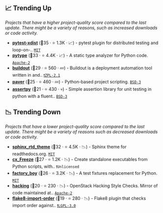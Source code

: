 ## 📈 Trending Up

_Projects that have a higher project-quality score compared to the last update. There might be a variety of reasons, such as increased downloads or code activity._

- <b><a href="https://github.com/pytest-dev/pytest-xdist">pytest-xdist</a></b> (🥈35 ·  ⭐ 1.3K · 📈) - pytest plugin for distributed testing and loop-on-.. <code><a href="http://bit.ly/34MBwT8">MIT</a></code> <code><img src="https://docs.pytest.org/en/stable/_static/favicon.png" style="display:inline;" width="13" height="13"></code>
- <b><a href="https://github.com/google/pytype">pytype</a></b> (🥉33 ·  ⭐ 4.4K · 📈) - A static type analyzer for Python code. <code><a href="http://bit.ly/3nYMfla">Apache-2</a></code>
- <b><a href="https://github.com/buildout/buildout">buildout</a></b> (🥉29 ·  ⭐ 560 · 💤) - Buildout is a deployment automation tool written in and.. <code><a href="https://tldrlegal.com/search?q=ZPL-2.1">❗️ZPL-2.1</a></code>
- <b><a href="https://github.com/paver/paver">paver</a></b> (🥉25 ·  ⭐ 460 · 💤) - Python-based project scripting. <code><a href="http://bit.ly/3aKzpTv">BSD-3</a></code>
- <b><a href="https://github.com/ActivisionGameScience/assertpy">assertpy</a></b> (🥉21 ·  ⭐ 430 · 💀) - Simple assertion library for unit testing in python with a fluent.. <code><a href="http://bit.ly/3aKzpTv">BSD-3</a></code>

## 📉 Trending Down

_Projects that have a lower project-quality score compared to the last update. There might be a variety of reasons such as decreased downloads or code activity._

- <b><a href="https://github.com/readthedocs/sphinx_rtd_theme">sphinx_rtd_theme</a></b> (🥈32 ·  ⭐ 4.5K · 📉) - Sphinx theme for readthedocs.org. <code><a href="http://bit.ly/34MBwT8">MIT</a></code> <code><img src="https://www.sphinx-doc.org/en/master/_static/favicon.svg" style="display:inline;" width="13" height="13"></code>
- <b><a href="https://github.com/marcelotduarte/cx_Freeze">cx_Freeze</a></b> (🥈27 ·  ⭐ 1.2K · 📉) - Create standalone executables from Python scripts, with.. <code>❗Unlicensed</code>
- <b><a href="https://github.com/FactoryBoy/factory_boy">factory_boy</a></b> (🥉26 ·  ⭐ 3.2K · 📉) - A test fixtures replacement for Python. <code><a href="http://bit.ly/34MBwT8">MIT</a></code>
- <b><a href="https://github.com/openstack/hacking">hacking</a></b> (🥉20 ·  ⭐ 230 · 📉) - OpenStack Hacking Style Checks. Mirror of code maintained at.. <code><a href="http://bit.ly/3nYMfla">Apache-2</a></code> <code><img src="https://cdn.iconscout.com/icon/free/png-256/8-eight-digital-number-numerical-numbers-36025.png" style="display:inline;" width="13" height="13"></code>
- <b><a href="https://github.com/PyCQA/flake8-import-order">flake8-import-order</a></b> (🥉19 ·  ⭐ 280 · 📉) - Flake8 plugin that checks import order against.. <code><a href="http://bit.ly/37RvQcA">❗️LGPL-3.0</a></code> <code><img src="https://cdn.iconscout.com/icon/free/png-256/8-eight-digital-number-numerical-numbers-36025.png" style="display:inline;" width="13" height="13"></code>

